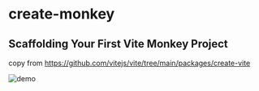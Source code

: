 # create-monkey

## Scaffolding Your First Vite Monkey Project

copy from <https://github.com/vitejs/vite/tree/main/packages/create-vite>

![demo](https://user-images.githubusercontent.com/38517192/191197238-214abda1-f54f-4042-a046-2d7e6cf697a2.gif)
